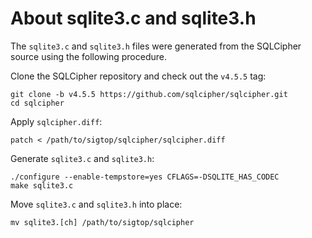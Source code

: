 # About sqlite3.c and sqlite3.h

The `sqlite3.c` and `sqlite3.h` files were generated from the SQLCipher source
using the following procedure.

Clone the SQLCipher repository and check out the `v4.5.5` tag:

	git clone -b v4.5.5 https://github.com/sqlcipher/sqlcipher.git
	cd sqlcipher

Apply `sqlcipher.diff`:

	patch < /path/to/sigtop/sqlcipher/sqlcipher.diff

Generate `sqlite3.c` and `sqlite3.h`:

	./configure --enable-tempstore=yes CFLAGS=-DSQLITE_HAS_CODEC
	make sqlite3.c

Move `sqlite3.c` and `sqlite3.h` into place:

	mv sqlite3.[ch] /path/to/sigtop/sqlcipher
